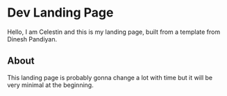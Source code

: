 # Dev Landing Page

Hello, I am Celestin and this is my landing page, built from a template from Dinesh Pandiyan.

## About

This landing page is probably gonna change a lot with time but it will be very minimal at the beginning.
